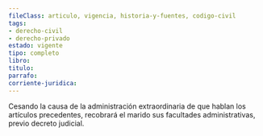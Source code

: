 ```yaml
---
fileClass: articulo, vigencia, historia-y-fuentes, codigo-civil
tags:
- derecho-civil
- derecho-privado
estado: vigente
tipo: completo
libro:
titulo:
parrafo:
corriente-juridica:
---
```

Cesando la causa de la administración extraordinaria de que hablan los artículos precedentes, recobrará el marido sus facultades administrativas, previo decreto judicial.